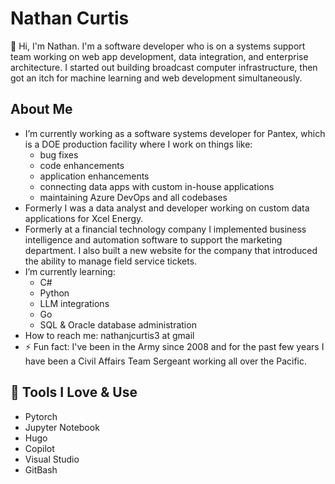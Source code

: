# Nathan Curtis

👋 Hi, I'm Nathan. I'm a software developer who is on a systems support team working on web app development, data integration, and enterprise architecture. I started out building broadcast computer infrastructure, then got an itch for machine learning and web development simultaneously.<br>

## About Me

- I’m currently working as a software systems developer for Pantex, which is a DOE production facility where I work on things like:
  - bug fixes
  - code enhancements
  - application enhancements
  - connecting data apps with custom in-house applications
  - maintaining Azure DevOps and all codebases
- Formerly I was a data analyst and developer working on custom data applications for Xcel Energy.
- Formerly at a financial technology company I implemented business intelligence and automation software to support the marketing department. I also built a new website for the company that introduced the ability to manage field service tickets.
- I’m currently learning:
  - C#
  - Python
  - LLM integrations
  - Go
  - SQL & Oracle database administration
- How to reach me: nathanjcurtis3 at gmail
- ⚡ Fun fact: I've been in the Army since 2008 and for the past few years I have been a Civil Affairs Team Sergeant working all over the Pacific.  


## 🔧 Tools I Love & Use

- Pytorch
- Jupyter Notebook
- Hugo
- Copilot
- Visual Studio
- GitBash
